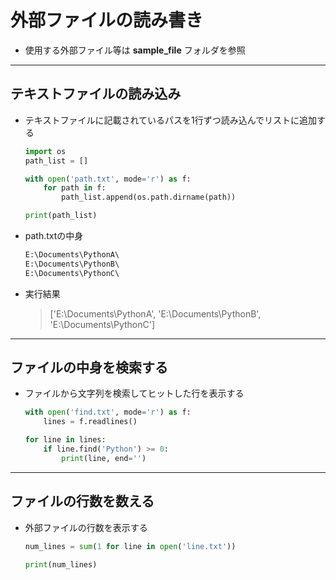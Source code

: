 # 外部ファイルの読み書き

* 使用する外部ファイル等は __sample_file__ フォルダを参照

***

## テキストファイルの読み込み

* テキストファイルに記載されているパスを1行ずつ読み込んでリストに追加する

  ```python
  import os
  path_list = []

  with open('path.txt', mode='r') as f:
      for path in f:
          path_list.append(os.path.dirname(path))

  print(path_list)
  ```

* path.txtの中身

  ```txt
  E:\Documents\PythonA\
  E:\Documents\PythonB\
  E:\Documents\PythonC\
  ```

* 実行結果

  > ['E:\\Documents\\PythonA', 'E:\\Documents\\PythonB', 'E:\\Documents\\PythonC']

***

## ファイルの中身を検索する

* ファイルから文字列を検索してヒットした行を表示する

  ```python
  with open('find.txt', mode='r') as f:
      lines = f.readlines()

  for line in lines:
      if line.find('Python') >= 0:
          print(line, end='')
  ```

***

## ファイルの行数を数える

* 外部ファイルの行数を表示する

  ```python
  num_lines = sum(1 for line in open('line.txt'))

  print(num_lines)
  ```
